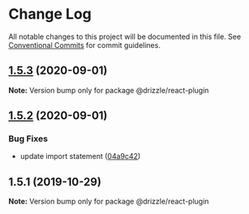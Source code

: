 # Change Log

All notable changes to this project will be documented in this file.
See [Conventional Commits](https://conventionalcommits.org) for commit guidelines.

## [1.5.3](https://github.com/trufflesuite/drizzle/compare/@drizzle/react-plugin@1.5.2...@drizzle/react-plugin@1.5.3) (2020-09-01)

**Note:** Version bump only for package @drizzle/react-plugin





## [1.5.2](https://github.com/trufflesuite/drizzle/compare/@drizzle/react-plugin@1.5.1...@drizzle/react-plugin@1.5.2) (2020-09-01)


### Bug Fixes

* update import statement ([04a9c42](https://github.com/trufflesuite/drizzle/commit/04a9c42))





## 1.5.1 (2019-10-29)

**Note:** Version bump only for package @drizzle/react-plugin
